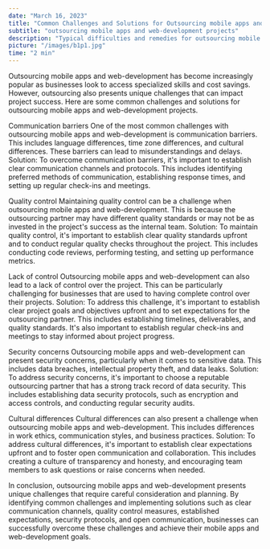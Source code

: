 ```yaml
---
date: "March 16, 2023"
title: "Common Challenges and Solutions for Outsourcing mobile apps and web-development Projects"
subtitle: "outsourcing mobile apps and web-development projects"
description: "Typical difficulties and remedies for outsourcing mobile apps and web-development projects."
picture: "/images/b1p1.jpg"
time: "2 min"
---
```

Outsourcing mobile apps and web-development has become increasingly popular as businesses look to access specialized skills and cost savings. However, outsourcing also presents unique challenges that can impact project success. Here are some common challenges and solutions for outsourcing mobile apps and web-development projects.

Communication barriers
One of the most common challenges with outsourcing mobile apps and web-development is communication barriers. This includes language differences, time zone differences, and cultural differences. These barriers can lead to misunderstandings and delays.
Solution: To overcome communication barriers, it's important to establish clear communication channels and protocols. This includes identifying preferred methods of communication, establishing response times, and setting up regular check-ins and meetings.

Quality control
Maintaining quality control can be a challenge when outsourcing mobile apps and web-development. This is because the outsourcing partner may have different quality standards or may not be as invested in the project's success as the internal team.
Solution: To maintain quality control, it's important to establish clear quality standards upfront and to conduct regular quality checks throughout the project. This includes conducting code reviews, performing testing, and setting up performance metrics.

Lack of control
Outsourcing mobile apps and web-development can also lead to a lack of control over the project. This can be particularly challenging for businesses that are used to having complete control over their projects.
Solution: To address this challenge, it's important to establish clear project goals and objectives upfront and to set expectations for the outsourcing partner. This includes establishing timelines, deliverables, and quality standards. It's also important to establish regular check-ins and meetings to stay informed about project progress.

Security concerns
Outsourcing mobile apps and web-development can present security concerns, particularly when it comes to sensitive data. This includes data breaches, intellectual property theft, and data leaks.
Solution: To address security concerns, it's important to choose a reputable outsourcing partner that has a strong track record of data security. This includes establishing data security protocols, such as encryption and access controls, and conducting regular security audits.

Cultural differences
Cultural differences can also present a challenge when outsourcing mobile apps and web-development. This includes differences in work ethics, communication styles, and business practices.
Solution: To address cultural differences, it's important to establish clear expectations upfront and to foster open communication and collaboration. This includes creating a culture of transparency and honesty, and encouraging team members to ask questions or raise concerns when needed.

In conclusion, outsourcing mobile apps and web-development presents unique challenges that require careful consideration and planning. By identifying common challenges and implementing solutions such as clear communication channels, quality control measures, established expectations, security protocols, and open communication, businesses can successfully overcome these challenges and achieve their mobile apps and web-development goals.
